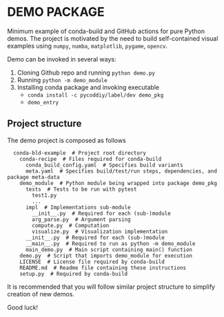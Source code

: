 # DEMO PACKAGE

Minimum example of conda-build and GitHub actions for pure Python demos.
The project is motivated by the need to build self-contained visual
examples using `numpy`, `numba`, `matplotlib`, `pygame`, `opencv`.

Demo can be invoked in several ways:

1. Cloning Github repo and running `python demo.py`
2. Running `python -m demo_module`
3. Installing conda package and invoking executable
   * `conda install -c pycoddiy/label/dev demo_pkg`
   * `demo_entry`

## Project structure

The demo project is composed as follows

```commandline
  conda-bld-example  # Project root directory
    conda-recipe  # Files required for conda-build
      conda_build_config.yaml  # Specifies build variants
      meta.yaml  # Specifies build/test/run steps, dependencies, and package meta-data
    demo_module  # Python module being wrapped into package demo_pkg
      tests  # Tests to be run with pytest
        test1.py
        ...
      impl  # Implementations sub-module
        __init__.py  # Required for each (sub-)module
        arg_parse.py  # Argument parsing
        compute.py  # Computation
        visualize.py  # Visualization implementation
      __init__.py  # Required for each (sub-)module
      __main__.py  # Required to run as python -m demo_module
      main_demo.py  # Main script containing main() function
    demo.py  # Script that imports demo_module for execution
    LICENSE  # License file required by conda-build
    README.md  # Readme file containing these instructions
    setup.py  # Required by conda-build
```
It is recommended that you will follow similar project structure
to simplify creation of new demos.

Good luck!